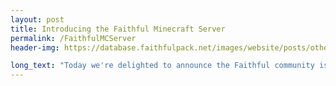```yaml
---
layout: post
title: Introducing the Faithful Minecraft Server
permalink: /FaithfulMCServer
header-img: https://database.faithfulpack.net/images/website/posts/other/server.jpg

long_text: "Today we're delighted to announce the Faithful community is expanding beyond Discord and into the game the packs are all about – Minecraft! The Faithful Minecraft Server is a place to meet fellow users of the pack, play the game and have fun. With a freebuild creative world available now and a survival world coming soon, the server has something for everyone. Oh, and have I mentioned that you can join with both Java and Bedrock? Thanks to Geyser you can play on the server with any device that supports Minecraft, be it your phone or the smart fridge you somehow managed to install Linux and WINE on.<br><br><strong>Well, how do I join?</strong><br>Glad you asked! The server can be accessed via the domain <strong>mc.faithfulpack.net</strong> (and the port <strong>25783</strong> if you're connecting using Bedrock Edition). You can join with Java Edition version 1.20.1 or the latest version of Bedrock Edition. Add the server to your server list and you're good to go!<br>Additionally, you may also want to join <a href='https://discord.gg/sN9YRQbBv7'>our Discord server</a> and grab yourself the Minecraft Server role to gain access to the server-related channels.<br><br>We hope you're going to love this server as much as we enjoyed making it, and we can't wait to see you there!"
---
```

